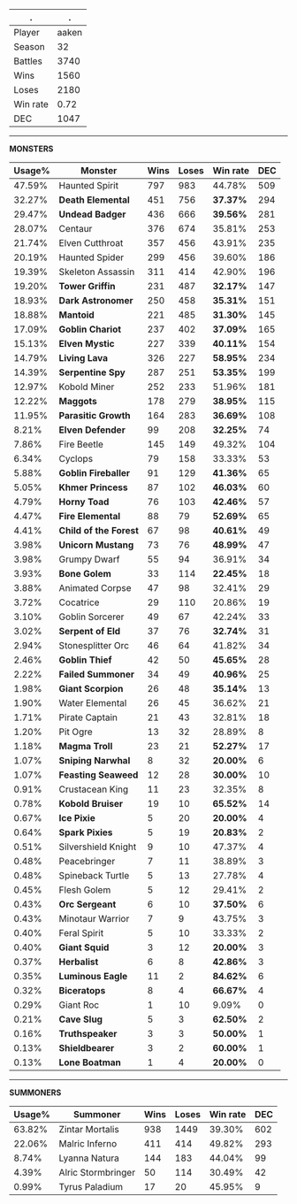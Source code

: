 .|.
|-|-
Player|aaken
Season|32
Battles|3740
Wins|1560
Loses|2180
Win rate|0.72
DEC|1047

---
**MONSTERS**

Usage%|Monster|Wins|Loses|Win rate|DEC|
-|-|-|-|-|-|
47.59%|Haunted Spirit|797|983|44.78%|509|
32.27%|**Death Elemental**|451|756|**37.37%**|294|
29.47%|**Undead Badger**|436|666|**39.56%**|281|
28.07%|Centaur|376|674|35.81%|253|
21.74%|Elven Cutthroat|357|456|43.91%|235|
20.19%|Haunted Spider|299|456|39.60%|186|
19.39%|Skeleton Assassin|311|414|42.90%|196|
19.20%|**Tower Griffin**|231|487|**32.17%**|147|
18.93%|**Dark Astronomer**|250|458|**35.31%**|151|
18.88%|**Mantoid**|221|485|**31.30%**|145|
17.09%|**Goblin Chariot**|237|402|**37.09%**|165|
15.13%|**Elven Mystic**|227|339|**40.11%**|154|
14.79%|**Living Lava**|326|227|**58.95%**|234|
14.39%|**Serpentine Spy**|287|251|**53.35%**|199|
12.97%|Kobold Miner|252|233|51.96%|181|
12.22%|**Maggots**|178|279|**38.95%**|115|
11.95%|**Parasitic Growth**|164|283|**36.69%**|108|
8.21%|**Elven Defender**|99|208|**32.25%**|74|
7.86%|Fire Beetle|145|149|49.32%|104|
6.34%|Cyclops|79|158|33.33%|53|
5.88%|**Goblin Fireballer**|91|129|**41.36%**|65|
5.05%|**Khmer Princess**|87|102|**46.03%**|60|
4.79%|**Horny Toad**|76|103|**42.46%**|57|
4.47%|**Fire Elemental**|88|79|**52.69%**|65|
4.41%|**Child of the Forest**|67|98|**40.61%**|49|
3.98%|**Unicorn Mustang**|73|76|**48.99%**|47|
3.98%|Grumpy Dwarf|55|94|36.91%|34|
3.93%|**Bone Golem**|33|114|**22.45%**|18|
3.88%|Animated Corpse|47|98|32.41%|29|
3.72%|Cocatrice|29|110|20.86%|19|
3.10%|Goblin Sorcerer|49|67|42.24%|33|
3.02%|**Serpent of Eld**|37|76|**32.74%**|31|
2.94%|Stonesplitter Orc|46|64|41.82%|34|
2.46%|**Goblin Thief**|42|50|**45.65%**|28|
2.22%|**Failed Summoner**|34|49|**40.96%**|25|
1.98%|**Giant Scorpion**|26|48|**35.14%**|13|
1.90%|Water Elemental|26|45|36.62%|21|
1.71%|Pirate Captain|21|43|32.81%|18|
1.20%|Pit Ogre|13|32|28.89%|8|
1.18%|**Magma Troll**|23|21|**52.27%**|17|
1.07%|**Sniping Narwhal**|8|32|**20.00%**|6|
1.07%|**Feasting Seaweed**|12|28|**30.00%**|10|
0.91%|Crustacean King|11|23|32.35%|8|
0.78%|**Kobold Bruiser**|19|10|**65.52%**|14|
0.67%|**Ice Pixie**|5|20|**20.00%**|4|
0.64%|**Spark Pixies**|5|19|**20.83%**|2|
0.51%|Silvershield Knight|9|10|47.37%|4|
0.48%|Peacebringer|7|11|38.89%|3|
0.48%|Spineback Turtle|5|13|27.78%|4|
0.45%|Flesh Golem|5|12|29.41%|2|
0.43%|**Orc Sergeant**|6|10|**37.50%**|6|
0.43%|Minotaur Warrior|7|9|43.75%|3|
0.40%|Feral Spirit|5|10|33.33%|2|
0.40%|**Giant Squid**|3|12|**20.00%**|3|
0.37%|**Herbalist**|6|8|**42.86%**|3|
0.35%|**Luminous Eagle**|11|2|**84.62%**|6|
0.32%|**Biceratops**|8|4|**66.67%**|4|
0.29%|Giant Roc|1|10|9.09%|0|
0.21%|**Cave Slug**|5|3|**62.50%**|2|
0.16%|**Truthspeaker**|3|3|**50.00%**|1|
0.13%|**Shieldbearer**|3|2|**60.00%**|1|
0.13%|**Lone Boatman**|1|4|**20.00%**|0|

---
**SUMMONERS**

Usage%|Summoner|Wins|Loses|Win rate|DEC|
-|-|-|-|-|-|
63.82%|Zintar Mortalis|938|1449|39.30%|602|
22.06%|Malric Inferno|411|414|49.82%|293|
8.74%|Lyanna Natura|144|183|44.04%|99|
4.39%|Alric Stormbringer|50|114|30.49%|42|
0.99%|Tyrus Paladium|17|20|45.95%|9|
